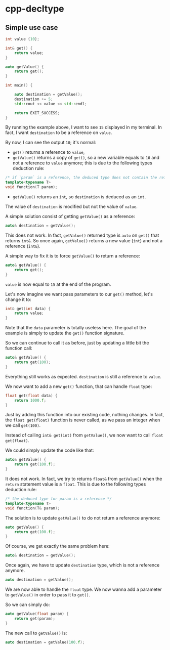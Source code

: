 # cpp-decltype

## Simple use case

```cpp
int value {10};

int& get() {
    return value;
}

auto getValue() {
    return get();
}

int main() {

    auto destination = getValue();
    destination += 5;
    std::cout << value << std::endl;

    return EXIT_SUCCESS;
}
```

By running the example above, I want to see `15` displayed in my terminal.
In fact, I want `destination` to be a reference on `value`.

By now, I can see the output `10`; it's normal:
 * `get()` returns a reference to `value`,
 * `getValue()` returns a copy of `get()`, so a new variable equals to `10` and not a reference to `value` anymore; this is due to the following types deduction rule:

```cpp
/* if `param` is a reference, the deduced type does not contain the reference anymore */
template<typename T>
void function(T param);
```

 * `getValue()` returns an `int`, so `destination` is deduced as an `int`.

The value of `destination` is modified but not the value of `value`.

A simple solution consist of getting `getValue()` as a reference:

```cpp
auto& destination = getValue();
```

This does not work. In fact, `getValue()` returned type is `auto` on `get()` that returns `int&`. So once again, `getValue()` returns a new value (`int`) and not a reference (`int&`).

A simple way to fix it is to force `getValue()` to return a reference:

```cpp
auto& getValue() {
    return get();
}
```

`value` is now equal to `15` at the end of the program.

Let's now imagine we want pass parameters to our `get()` method, let's change it to:

```cpp
int& get(int data) {
    return value;
}
```

Note that the `data` parameter is totally useless here. The goal of the example
is simply to update the `get()` function signature.

So we can continue to call it as before, just by updating a little bit the function call:

```cpp
auto& getValue() {
    return get(100);
}
```

Everything still works as expected. `destination` is still a reference to `value`.

We now want to add a new `get()` function, that can handle `float` type:

```cpp
float get(float data) {
    return 1000.f;
}
```

Just by adding this function into our existing code, nothing changes.
In fact, the `float get(float)` function is never called,
as we pass an integer when we call `get(100)`.

Instead of calling `int& get(int)` from `getValue()`, we now want to call `float get(float)`.

We could simply update the code like that:

```cpp
auto& getValue() {
    return get(100.f);
}
```

It does not work. In fact, we try to returns `float&` from `getValue()`
when the `return` statement value is a `float`.
This is due to the following types deduction rule:

```cpp
/* the deduced type for param is a reference */
template<typename T>
void function(T& param);
```

The solution is to update `getValue()` to do not return a reference anymore:

```cpp
auto getValue() {
    return get(100.f);
}
```

Of course, we get exactly the same problem here:

```cpp
auto& destination = getValue();
```

Once again, we have to update `destination` type, which is not a reference anymore.

```cpp
auto destination = getValue();
```

We are now able to handle the `float` type. We now wanna add a parameter
to `getValue()` in order to pass it to `get()`.

So we can simply do:

```cpp
auto getValue(float param) {
    return get(param);
}
```

The new call to `getValue()` is:

```cpp
auto destination = getValue(100.f);
```
